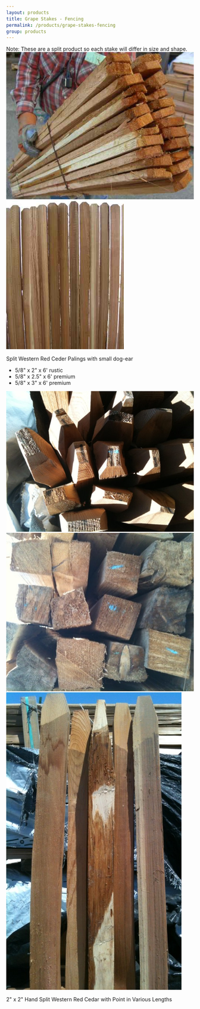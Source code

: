 ```yaml
---
layout: products
title: Grape Stakes - Fencing
permalink: /products/grape-stakes-fencing
group: products
---
```


<p>
    Note: These are a split product so each stake will differ
    in size and shape.
    <br />
    <a href='/images/2_5inchgrapestakes4.jpg' rel='lightbox'>
        <img src='/images/2_5inchgrapestakes4.jpg'
                alt='5/2 Inch Grape Stakes'
                class='h200' />
    </a>
    <a href='/images/2inchgrapestakes4.jpg' rel='lightbox'>
        <img src='/images/2inchgrapestakes4.jpg'
                alt='2 Inch Grape Stakes'
                class='h200' />
    </a>
</p>

<p>Split Western Red Ceder Palings with small dog-ear</p>
<ul class='products'>
    <li>5/8" x 2" x 6' rustic</li>
    <li>5/8" x 2.5" x 6' premium</li>
    <li>5/8" x 3" x 6' premium</li>
</ul>
<a href='/images/splitWesternRedCedarWithPoint1.jpg'
        rel='lightbox'>
    <img src='/images/splitWesternRedCedarWithPoint1.jpg'
            alt='Split Western Red Cedar With Point'
            class='h200' />
</a>
<a href='/images/splitWesternRedCedarWithPoint2.jpg'
        rel='lightbox'>
    <img src='/images/splitWesternRedCedarWithPoint2.jpg'
            alt='Split Western Red Cedar With Point'
            class='h200' />
</a>
<a href='/images/splitWesternRedCedarWithPoint3.jpg'
        rel='lightbox'>
    <img src='/images/splitWesternRedCedarWithPoint3.jpg'
            alt='Split Western Red Cedar With Point'
            class='h200' />
</a>

<p>
    2" x 2" Hand Split Western Red Cedar with Point in Various Lengths
</p>
